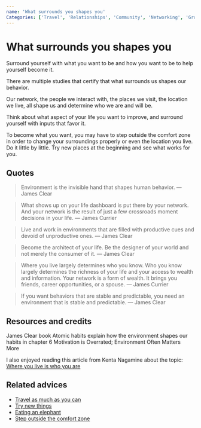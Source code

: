 ```yaml
---
name: 'What surrounds you shapes you'
Categories: ['Travel', 'Relationships', 'Community', 'Networking', 'Growth', 'Success']
---
```

# What surrounds you shapes you

Surround yourself with what you want to be and how you want to be to help yourself become it.

There are multiple studies that certify that what surrounds us shapes our behavior.

Our network, the people we interact with, the places we visit, the location we live, all shape us and determine who we are and will be.

Think about what aspect of your life you want to improve, and surround yourself with inputs that favor it.

To become what you want, you may have to step outside the comfort zone in order to change your surroundings properly or even the location you live. Do it little by little. Try new places at the beginning and see what works for you.

## Quotes

> Environment is the invisible hand that shapes human behavior. ― James Clear

> What shows up on your life dashboard is put there by your network. And your network is the result of just a few crossroads moment decisions in your life. ― James Currier

> Live and work in environments that are filled with productive cues and devoid of unproductive ones. ― James Clear

> Become the architect of your life. Be the designer of your world and not merely the consumer of it. ― James Clear

> Where you live largely determines who you know. Who you know largely determines the richness of your life and your access to wealth and information. Your network is a form of wealth. It brings you friends, career opportunities, or a spouse. ― James Currier

> If you want behaviors that are stable and predictable, you need an environment that is stable and predictable. ― James Clear

## Resources and credits

James Clear book Atomic habits explain how the environment shapes our habits in chapter 6 Motivation is Overrated; Environment Often Matters More

I also enjoyed reading this article from Kenta Nagamine about the topic: [Where you live is who you are](https://mythirdbrain.substack.com/p/where-you-live-is-who-you-are)

## Related advices

- [Travel as much as you can](../Travel%20as%20much%20as%20you%20can/index.md)
- [Try new things](../Try%20new%20things/index.md)
- [Eating an elephant](../Eating%20an%20elephant/index.md)
- [Step outside the comfort zone](../Step%20outside%20the%20comfort%20zone/index.md)
